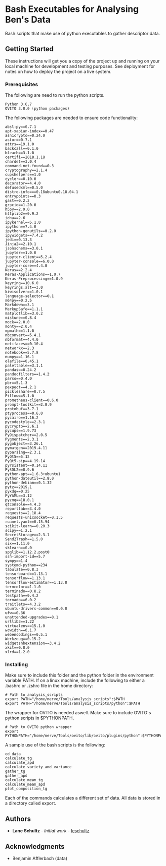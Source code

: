 # Bash Executables for Analysing Ben's Data

Bash scripts that make use of python executables to gather descriptor data.

## Getting Started

These instructions will get you a copy of the project up and running on your local machine for development and testing purposes. See deployment for notes on how to deploy the project on a live system.

### Prerequisites

The following are need to run the python scripts.

```
Python 3.6.7
OVITO 3.0.0 (python packages)
```

The following packages are needed to ensure code functionality:

```
absl-py==0.7.1
apt-xapian-index==0.47
asn1crypto==0.24.0
astor==0.7.1
attrs==19.1.0
backcall==0.1.0
bleach==3.1.0
certifi==2018.1.18
chardet==3.0.4
command-not-found==0.3
cryptography==2.1.4
cupshelpers==1.0
cycler==0.10.0
decorator==4.4.0
defusedxml==0.5.0
distro-info===0.18ubuntu0.18.04.1
entrypoints==0.3
gast==0.2.2
grpcio==1.20.0
h5py==2.9.0
httplib2==0.9.2
idna==2.6
ipykernel==5.1.0
ipython==7.4.0
ipython-genutils==0.2.0
ipywidgets==7.4.2
jedi==0.13.3
Jinja2==2.10.1
jsonschema==3.0.1
jupyter==1.0.0
jupyter-client==5.2.4
jupyter-console==6.0.0
jupyter-core==4.4.0
Keras==2.2.4
Keras-Applications==1.0.7
Keras-Preprocessing==1.0.9
keyring==10.6.0
keyrings.alt==3.0
kiwisolver==1.0.1
language-selector==0.1
m64py==0.2.5
Markdown==3.1
MarkupSafe==1.1.1
matplotlib==3.0.2
mistune==0.8.4
mock==2.0.0
monty==2.0.4
mpmath==1.1.0
nbconvert==5.4.1
nbformat==4.4.0
netifaces==0.10.4
networkx==2.3
notebook==5.7.8
numpy==1.16.1
olefile==0.45.1
palettable==3.1.1
pandas==0.24.2
pandocfilters==1.4.2
parso==0.4.0
pbr==5.1.3
pexpect==4.2.1
pickleshare==0.7.5
Pillow==5.1.0
prometheus-client==0.6.0
prompt-toolkit==2.0.9
protobuf==3.7.1
ptyprocess==0.6.0
pycairo==1.16.2
pycodestyle==2.3.1
pycrypto==2.6.1
pycups==1.9.73
PyDispatcher==2.0.5
Pygments==2.3.1
pygobject==3.26.1
pymatgen==2019.4.11
pyparsing==2.3.1
PyQt5==5.12
PyQt5-sip==4.19.14
pyrsistent==0.14.11
PySDL2==0.9.6
python-apt==1.6.3+ubuntu1
python-dateutil==2.8.0
python-debian==0.1.32
pytz==2019.1
pyxdg==0.25
PyYAML==3.12
pyzmq==18.0.1
qtconsole==4.4.3
reportlab==3.4.0
requests==2.18.4
requests-unixsocket==0.1.5
ruamel.yaml==0.15.94
scikit-learn==0.20.3
scipy==1.2.1
SecretStorage==2.3.1
Send2Trash==1.5.0
six==1.11.0
sklearn==0.0
spglib==1.12.2.post0
ssh-import-id==5.7
sympy==1.4
systemd-python==234
tabulate==0.8.3
tensorboard==1.13.1
tensorflow==1.13.1
tensorflow-estimator==1.13.0
termcolor==1.1.0
terminado==0.8.2
testpath==0.4.2
tornado==6.0.2
traitlets==4.3.2
ubuntu-drivers-common==0.0.0
ufw==0.36
unattended-upgrades==0.1
urllib3==1.22
virtualenv==15.1.0
wcwidth==0.1.7
webencodings==0.5.1
Werkzeug==0.15.2
widgetsnbextension==3.4.2
xkit==0.0.0
xlrd==1.2.0
```

### Installing

Make sure to include this folder and the python folder in the environment variable PATH.
If on a linux machine, include the following to either a .bashrc or .zshrc file in the home directory:

```
# Path to analysis_scripts
export PATH="/home/nerve/Tools/analysis_scripts":$PATH
export PATH="/home/nerve/Tools/analysis_scripts/python":$PATH
```

The wrapper for OVITO is needed aswell. Make sure to include OVITO's python scripts in $PYTHONPATH.

```
# Path to OVITO python wrapper
export PYTHONPATH="/home/nerve/Tools/ovito/lib/ovito/plugins/python":$PYTHONPATH
```

A sample use of the bash scripts is the following:

```
cd data
calculate_tg
calculate_apd
calculate_variety_and_variance
gather_tg
gather_apd
calculate_mean_tg
calculate_mean_apd
plot_composition_tg
```
Each of the commands calculates a different set of data. All data is stored in a directory called export.

## Authors

* **Lane Schultz** - *Initial work* - [leschultz](https://github.com/leschultz)

## Acknowledgments

* Benjamin Afflerbach (data)

